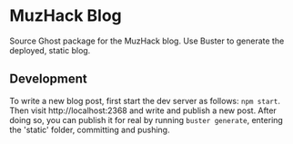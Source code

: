 # MuzHack Blog
Source Ghost package for the MuzHack blog. Use Buster to generate the deployed, static blog.

## Development
To write a new blog post, first start the dev server as follows: `npm start`. Then visit
http://localhost:2368 and write and publish a new post. After doing so, you can publish it for real
by running `buster generate`, entering the 'static' folder, committing and pushing.
